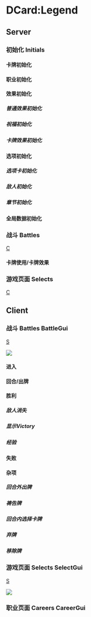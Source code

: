 # DCard:Legend

## Server

### 初始化 Initials

#### 卡牌初始化

#### 职业初始化

#### 效果初始化

##### 普通效果初始化

##### 祝福初始化

##### 卡牌效果初始化

#### 选项初始化

##### 选项卡初始化

##### 敌人初始化

##### 章节初始化

#### 全局数据初始化

### 战斗 Battles
[C](./index.md/#战斗-battles-battlegui)

#### 卡牌使用/卡牌效果


### 游戏页面 Selects
[C](./index.md/#游戏页面-selects-selectgui)

####

## Client

### 战斗 Battles BattleGui
[S](./index.md/#战斗-battles)

![](./battles.png)

#### 进入

#### 回合/出牌

#### 胜利

##### 敌人消失

##### 显示Victory

##### 经验

#### 失败

#### 杂项

##### 回合外出牌

##### 祷告牌

##### 回合内选择卡牌

##### 弃牌

##### 移除牌

### 游戏页面 Selects SelectGui
[S](./index.md/#游戏页面-selects)

![](./selects.png)

### 职业页面 Careers CareerGui

